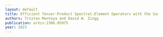 ```yaml
---
layout: default
title: Efficient Tensor-Product Spectral-Element Operators with the Summation-by-Parts Property on Curved Triangles and Tetrahedra
authors: Tristan Montoya and David W. Zingg
publication: arXiv:2306.05975
year: 2023
---
```

